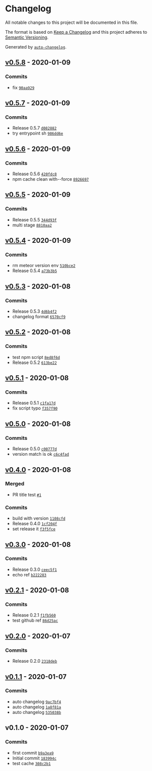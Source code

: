 # Changelog

All notable changes to this project will be documented in this file.

The format is based on [Keep a Changelog](https://keepachangelog.com/en/1.0.0/)
and this project adheres to [Semantic Versioning](https://semver.org/spec/v2.0.0.html).

Generated by [`auto-changelog`](https://github.com/CookPete/auto-changelog).

## [v0.5.8](https://github.com/FunkySamuel37/meteor-with-circleci/compare/v0.5.7...v0.5.8) - 2020-01-09

### Commits

- fix [`90aa929`](https://github.com/FunkySamuel37/meteor-with-circleci/commit/90aa929a48bf14dd21e65fa9f7a9d12b4f4c65d5)

## [v0.5.7](https://github.com/FunkySamuel37/meteor-with-circleci/compare/v0.5.6...v0.5.7) - 2020-01-09

### Commits

- Release 0.5.7 [`d082882`](https://github.com/FunkySamuel37/meteor-with-circleci/commit/d082882c65373b9d8e79118b3e858f5e4bc35cd2)
- try entrypoint sh [`986dd6e`](https://github.com/FunkySamuel37/meteor-with-circleci/commit/986dd6e6ca23d39fac04d125b73bcdb8169be279)

## [v0.5.6](https://github.com/FunkySamuel37/meteor-with-circleci/compare/v0.5.5...v0.5.6) - 2020-01-09

### Commits

- Release 0.5.6 [`420fdc8`](https://github.com/FunkySamuel37/meteor-with-circleci/commit/420fdc80f64252ff79437d54ebdf70840d66e321)
- npm cache clean with--force [`8926697`](https://github.com/FunkySamuel37/meteor-with-circleci/commit/8926697ef248c395b251e6f1e97635ba5441263e)

## [v0.5.5](https://github.com/FunkySamuel37/meteor-with-circleci/compare/v0.5.4...v0.5.5) - 2020-01-09

### Commits

- Release 0.5.5 [`344d93f`](https://github.com/FunkySamuel37/meteor-with-circleci/commit/344d93f3f8236871804abceaf125c81a65d66d92)
- multi stage [`8810aa2`](https://github.com/FunkySamuel37/meteor-with-circleci/commit/8810aa20e7088b506d95e935106762d2f9aa938f)

## [v0.5.4](https://github.com/FunkySamuel37/meteor-with-circleci/compare/v0.5.3...v0.5.4) - 2020-01-09

### Commits

- rm meteor version env [`510bce2`](https://github.com/FunkySamuel37/meteor-with-circleci/commit/510bce236408bb1a06da2029257c121c73a82173)
- Release 0.5.4 [`a73b3b5`](https://github.com/FunkySamuel37/meteor-with-circleci/commit/a73b3b5fade39e6acce0e829216a9d4a2cec34c7)

## [v0.5.3](https://github.com/FunkySamuel37/meteor-with-circleci/compare/v0.5.2...v0.5.3) - 2020-01-08

### Commits

- Release 0.5.3 [`4d6b4f2`](https://github.com/FunkySamuel37/meteor-with-circleci/commit/4d6b4f2faf24a033dfc3500a92b132052ace4a21)
- changelog format [`6570cf9`](https://github.com/FunkySamuel37/meteor-with-circleci/commit/6570cf954ed4efe0e7ed053835e111c514e44396)

## [v0.5.2](https://github.com/FunkySamuel37/meteor-with-circleci/compare/v0.5.1...v0.5.2) - 2020-01-08

### Commits

- test npm script [`8ed8f6d`](https://github.com/FunkySamuel37/meteor-with-circleci/commit/8ed8f6dc689d15edeb9c51b6e68f747397ed89a8)
- Release 0.5.2 [`613be22`](https://github.com/FunkySamuel37/meteor-with-circleci/commit/613be22a423287ce0b040af061217e46703e2598)

## [v0.5.1](https://github.com/FunkySamuel37/meteor-with-circleci/compare/v0.5.0...v0.5.1) - 2020-01-08

### Commits

- Release 0.5.1 [`c1fa17d`](https://github.com/FunkySamuel37/meteor-with-circleci/commit/c1fa17deb8328a2583bc3a3ee27962beddcde7fe)
- fix script typo [`f357f90`](https://github.com/FunkySamuel37/meteor-with-circleci/commit/f357f906ef62b95e8d1677fce44269805724fe8f)

## [v0.5.0](https://github.com/FunkySamuel37/meteor-with-circleci/compare/v0.4.0...v0.5.0) - 2020-01-08

### Commits

- Release 0.5.0 [`c00777d`](https://github.com/FunkySamuel37/meteor-with-circleci/commit/c00777d1523232803b9a035ffc177ceb0f72012a)
- version match is ok [`c6c4fad`](https://github.com/FunkySamuel37/meteor-with-circleci/commit/c6c4fad87e7e2c8fe6e429ed42fce118ba6f545e)

## [v0.4.0](https://github.com/FunkySamuel37/meteor-with-circleci/compare/v0.3.0...v0.4.0) - 2020-01-08

### Merged

- PR title test [`#1`](https://github.com/FunkySamuel37/meteor-with-circleci/pull/1)

### Commits

- build with version [`1108cfd`](https://github.com/FunkySamuel37/meteor-with-circleci/commit/1108cfd28a7ab195bd4648dc6e551e96ee5d9522)
- Release 0.4.0 [`1cf204f`](https://github.com/FunkySamuel37/meteor-with-circleci/commit/1cf204fd9cc153a67bfda65a080a2a22a1f7387f)
- set release it [`f3f5fce`](https://github.com/FunkySamuel37/meteor-with-circleci/commit/f3f5fce24208b194efae348dd4a2163d714c8780)

## [v0.3.0](https://github.com/FunkySamuel37/meteor-with-circleci/compare/v0.2.1...v0.3.0) - 2020-01-08

### Commits

- Release 0.3.0 [`ceec5f1`](https://github.com/FunkySamuel37/meteor-with-circleci/commit/ceec5f1c89f1854861e545775cef1ce9ec1ec735)
- echo ref [`b222283`](https://github.com/FunkySamuel37/meteor-with-circleci/commit/b2222836f755e22b3cd6da849e0ee374f5fb8949)

## [v0.2.1](https://github.com/FunkySamuel37/meteor-with-circleci/compare/v0.2.0...v0.2.1) - 2020-01-08

### Commits

- Release 0.2.1 [`f1fb560`](https://github.com/FunkySamuel37/meteor-with-circleci/commit/f1fb560403562dc4ec80a965b620aac4865861bf)
- test github ref [`86d25ac`](https://github.com/FunkySamuel37/meteor-with-circleci/commit/86d25ac30c9a0c739a380ad43145591cc772ccae)

## [v0.2.0](https://github.com/FunkySamuel37/meteor-with-circleci/compare/v0.1.1...v0.2.0) - 2020-01-07

### Commits

- Release 0.2.0 [`2318deb`](https://github.com/FunkySamuel37/meteor-with-circleci/commit/2318deb3aa2d0f9186b372af6f2e277a5d987682)

## [v0.1.1](https://github.com/FunkySamuel37/meteor-with-circleci/compare/v0.1.0...v0.1.1) - 2020-01-07

### Commits

- auto changelog [`9ac7bf4`](https://github.com/FunkySamuel37/meteor-with-circleci/commit/9ac7bf4a43d2c0fabe162d25ebf02b5d7598242f)
- auto changelog [`1a8f81a`](https://github.com/FunkySamuel37/meteor-with-circleci/commit/1a8f81a6c77b178a8ca87e2bd7b3002e7f2ca7a3)
- auto changelog [`535038b`](https://github.com/FunkySamuel37/meteor-with-circleci/commit/535038b793efff317d9fadd569a0d176896318a9)

## v0.1.0 - 2020-01-07

### Commits

- first commit [`b9a3ea9`](https://github.com/FunkySamuel37/meteor-with-circleci/commit/b9a3ea91f0c667f213b6ca4492cf0177dafb389c)
- Initial commit [`183994c`](https://github.com/FunkySamuel37/meteor-with-circleci/commit/183994c9b0659e28e06cf2f9ac8032a36eeade72)
- test cache [`308c2b1`](https://github.com/FunkySamuel37/meteor-with-circleci/commit/308c2b17757740af7e35be7e5c4534b25b150dfd)
